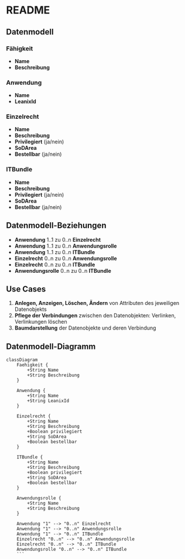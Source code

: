 # README

## Datenmodell

### Fähigkeit
- **Name**
- **Beschreibung**

### Anwendung
- **Name**
- **LeanixId**

### Einzelrecht
- **Name**
- **Beschreibung**
- **Privilegiert** (ja/nein)
- **SoDArea**
- **Bestellbar** (ja/nein)

### ITBundle
- **Name**
- **Beschreibung**
- **Privilegiert** (ja/nein)
- **SoDArea**
- **Bestellbar** (ja/nein)

## Datenmodell-Beziehungen
- **Anwendung** 1..1 zu 0..n **Einzelrecht**
- **Anwendung** 1..1 zu 0..n **Anwendungsrolle**
- **Anwendung** 1..1 zu 0..n **ITBundle**
- **Einzelrecht** 0..n zu 0..n **Anwendungsrolle**
- **Einzelrecht** 0..n zu 0..n **ITBundle**
- **Anwendungsrolle** 0..n zu 0..n **ITBundle**

## Use Cases
1. **Anlegen, Anzeigen, Löschen, Ändern** von Attributen des jeweiligen Datenobjekts
2. **Pflege der Verbindungen** zwischen den Datenobjekten: Verlinken, Verlinkungen löschen
3. **Baumdarstellung** der Datenobjekte und deren Verbindung

## Datenmodell-Diagramm

```mermaid
classDiagram
    Faehigkeit {
        +String Name
        +String Beschreibung
    }

    Anwendung {
        +String Name
        +String LeanixId
    }

    Einzelrecht {
        +String Name
        +String Beschreibung
        +Boolean privilegiert
        +String SoDArea
        +Boolean bestellbar
    }

    ITBundle {
        +String Name
        +String Beschreibung
        +Boolean privilegiert
        +String SoDArea
        +Boolean bestellbar
    }

    Anwendungsrolle {
        +String Name
        +String Beschreibung
    }

    Anwendung "1" --> "0..n" Einzelrecht
    Anwendung "1" --> "0..n" Anwendungsrolle
    Anwendung "1" --> "0..n" ITBundle
    Einzelrecht "0..n" --> "0..n" Anwendungsrolle
    Einzelrecht "0..n" --> "0..n" ITBundle
    Anwendungsrolle "0..n" --> "0..n" ITBundle
    ```